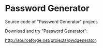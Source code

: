 Password Generator
==================

Source code of "Password Generator" project.

Download and try "Password Generator":

http://sourceforge.net/projects/pwdgenerator